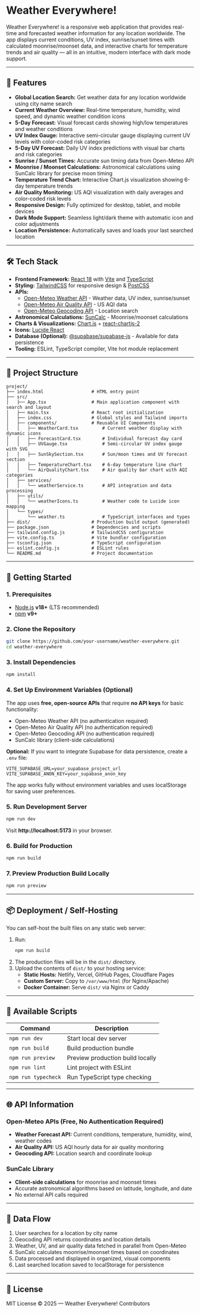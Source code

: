 # Weather Everywhere!

Weather Everywhere! is a responsive web application that provides real-time and forecasted weather information for any location worldwide. The app displays current conditions, UV index, sunrise/sunset times with calculated moonrise/moonset data, and interactive charts for temperature trends and air quality — all in an intuitive, modern interface with dark mode support.

---

## 🌟 Features

- **Global Location Search:** Get weather data for any location worldwide using city name search
- **Current Weather Overview:** Real-time temperature, humidity, wind speed, and dynamic weather condition icons
- **5-Day Forecast:** Visual forecast cards showing high/low temperatures and weather conditions
- **UV Index Gauge:** Interactive semi-circular gauge displaying current UV levels with color-coded risk categories
- **5-Day UV Forecast:** Daily UV index predictions with visual bar charts and risk categories
- **Sunrise / Sunset Times:** Accurate sun timing data from Open-Meteo API
- **Moonrise / Moonset Calculations:** Astronomical calculations using SunCalc library for precise moon timing
- **Temperature Trend Chart:** Interactive Chart.js visualization showing 6-day temperature trends
- **Air Quality Monitoring:** US AQI visualization with daily averages and color-coded risk levels
- **Responsive Design:** Fully optimized for desktop, tablet, and mobile devices
- **Dark Mode Support:** Seamless light/dark theme with automatic icon and color adjustments
- **Location Persistence:** Automatically saves and loads your last searched location

---

## 🛠️ Tech Stack

- **Frontend Framework:** [React 18](https://react.dev/) with [Vite](https://vitejs.dev/) and [TypeScript](https://www.typescriptlang.org/)
- **Styling:** [TailwindCSS](https://tailwindcss.com/) for responsive design & [PostCSS](https://postcss.org/)
- **APIs:**
  - [Open-Meteo Weather API](https://open-meteo.com/) - Weather data, UV index, sunrise/sunset
  - [Open-Meteo Air Quality API](https://open-meteo.com/) - US AQI data
  - [Open-Meteo Geocoding API](https://open-meteo.com/) - Location search
- **Astronomical Calculations:** [SunCalc](https://github.com/mourner/suncalc) - Moonrise/moonset calculations
- **Charts & Visualizations:** [Chart.js](https://www.chartjs.org/) + [react-chartjs-2](https://react-chartjs-2.js.org/)
- **Icons:** [Lucide React](https://lucide.dev/)
- **Database (Optional):** [@supabase/supabase-js](https://supabase.com/) - Available for data persistence
- **Tooling:** ESLint, TypeScript compiler, Vite hot module replacement

---

## 📂 Project Structure

```
project/
├── index.html                  # HTML entry point
├── src/
│   ├── App.tsx                 # Main application component with search and layout
│   ├── main.tsx                # React root initialization
│   ├── index.css               # Global styles and Tailwind imports
│   ├── components/             # Reusable UI Components
│   │   ├── WeatherCard.tsx         # Current weather display with dynamic icons
│   │   ├── ForecastCard.tsx        # Individual forecast day card
│   │   ├── UVGauge.tsx             # Semi-circular UV index gauge with SVG
│   │   ├── SunSkySection.tsx       # Sun/moon times and UV forecast section
│   │   ├── TemperatureChart.tsx    # 6-day temperature line chart
│   │   └── AirQualityChart.tsx     # Air quality bar chart with AQI categories
│   ├── services/
│   │   └── weatherService.ts       # API integration and data processing
│   ├── utils/
│   │   └── weatherIcons.ts         # Weather code to Lucide icon mapping
│   └── types/
│       └── weather.ts              # TypeScript interfaces and types
├── dist/                       # Production build output (generated)
├── package.json                # Dependencies and scripts
├── tailwind.config.js          # TailwindCSS configuration
├── vite.config.ts              # Vite bundler configuration
├── tsconfig.json               # TypeScript configuration
├── eslint.config.js            # ESLint rules
└── README.md                   # Project documentation
```

---

## 🚀 Getting Started

### 1. Prerequisites
- [Node.js](https://nodejs.org/) **v18+** (LTS recommended)
- [npm](https://www.npmjs.com/) **v9+**

### 2. Clone the Repository
```bash
git clone https://github.com/your-username/weather-everywhere.git
cd weather-everywhere
```

### 3. Install Dependencies
```bash
npm install
```

### 4. Set Up Environment Variables (Optional)
The app uses **free, open-source APIs** that require **no API keys** for basic functionality:
- Open-Meteo Weather API (no authentication required)
- Open-Meteo Air Quality API (no authentication required)
- Open-Meteo Geocoding API (no authentication required)
- SunCalc library (client-side calculations)

**Optional:** If you want to integrate Supabase for data persistence, create a `.env` file:
```env
VITE_SUPABASE_URL=your_supabase_project_url
VITE_SUPABASE_ANON_KEY=your_supabase_anon_key
```

The app works fully without environment variables and uses localStorage for saving user preferences.

### 5. Run Development Server
```bash
npm run dev
```
Visit **http://localhost:5173** in your browser.

### 6. Build for Production
```bash
npm run build
```

### 7. Preview Production Build Locally
```bash
npm run preview
```

---

## 📦 Deployment / Self-Hosting

You can self-host the built files on any static web server:

1. Run:
   ```bash
   npm run build
   ```
2. The production files will be in the `dist/` directory.
3. Upload the contents of `dist/` to your hosting service:
   - **Static Hosts:** Netlify, Vercel, GitHub Pages, Cloudflare Pages
   - **Custom Server:** Copy to `/var/www/html` (for Nginx/Apache)
   - **Docker Container:** Serve `dist/` via Nginx or Caddy

---

## 🔧 Available Scripts

| Command            | Description                              |
|--------------------|------------------------------------------|
| `npm run dev`      | Start local dev server                   |
| `npm run build`    | Build production bundle                  |
| `npm run preview`  | Preview production build locally         |
| `npm run lint`     | Lint project with ESLint                  |
| `npm run typecheck`| Run TypeScript type checking              |

---

## 🌐 API Information

### Open-Meteo APIs (Free, No Authentication Required)
- **Weather Forecast API:** Current conditions, temperature, humidity, wind, weather codes
- **Air Quality API:** US AQI hourly data for air quality monitoring
- **Geocoding API:** Location search and coordinate lookup

### SunCalc Library
- **Client-side calculations** for moonrise and moonset times
- Accurate astronomical algorithms based on latitude, longitude, and date
- No external API calls required

---

## 🔄 Data Flow

1. User searches for a location by city name
2. Geocoding API returns coordinates and location details
3. Weather, UV, and air quality data fetched in parallel from Open-Meteo
4. SunCalc calculates moonrise/moonset times based on coordinates
5. Data processed and displayed in organized, visual components
6. Last searched location saved to localStorage for persistence

---

## 📜 License

MIT License © 2025 — Weather Everywhere! Contributors
